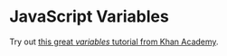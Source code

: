# JavaScript Variables

Try out [this great _variables_ tutorial from Khan Academy](https://www.khanacademy.org/computing/computer-programming/programming#variables).

